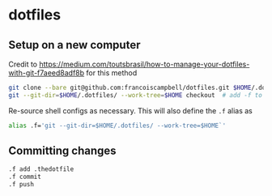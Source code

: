 # dotfiles

## Setup on a new computer
Credit to https://medium.com/toutsbrasil/how-to-manage-your-dotfiles-with-git-f7aeed8adf8b for this method

```bash
git clone --bare git@github.com:francoiscampbell/dotfiles.git $HOME/.dotfiles
git --git-dir=$HOME/.dotfiles/ --work-tree=$HOME checkout  # add -f to ignore local dotfiles changes
```
Re-source shell configs as necessary. This will also define the `.f` alias as 
```bash
alias .f='git --git-dir=$HOME/.dotfiles/ --work-tree=$HOME`'
```
 
## Committing changes
```bash
.f add .thedotfile
.f commit
.f push
```
